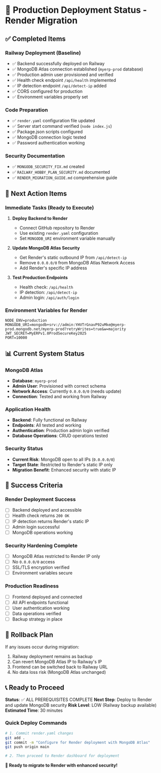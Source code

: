 # 🚀 Production Deployment Status - Render Migration

## ✅ Completed Items

### Railway Deployment (Baseline)
- ✅ Backend successfully deployed on Railway
- ✅ MongoDB Atlas connection established (`myerp-prod` database)
- ✅ Production admin user provisioned and verified
- ✅ Health check endpoint `/api/health` implemented
- ✅ IP detection endpoint `/api/detect-ip` added
- ✅ CORS configured for production
- ✅ Environment variables properly set

### Code Preparation
- ✅ `render.yaml` configuration file updated
- ✅ Server start command verified (`node index.js`)
- ✅ Package.json scripts configured
- ✅ MongoDB connection logic tested
- ✅ Password authentication working

### Security Documentation
- ✅ `MONGODB_SECURITY_FIX.md` created
- ✅ `RAILWAY_HOBBY_PLAN_SECURITY.md` documented
- ✅ `RENDER_MIGRATION_GUIDE.md` comprehensive guide

## 🔄 Next Action Items

### Immediate Tasks (Ready to Execute)
1. **Deploy Backend to Render**
   - Connect GitHub repository to Render
   - Use existing `render.yaml` configuration
   - Set `MONGODB_URI` environment variable manually

2. **Update MongoDB Atlas Security**
   - Get Render's static outbound IP from `/api/detect-ip`
   - Remove `0.0.0.0/0` from MongoDB Atlas Network Access
   - Add Render's specific IP address

3. **Test Production Endpoints**
   - Health check: `/api/health`
   - IP detection: `/api/detect-ip`
   - Admin login: `/api/auth/login`

### Environment Variables for Render
```
NODE_ENV=production
MONGODB_URI=mongodb+srv://admin:YHVTrGnavP92uMke@myerp-prod.mongodb.net/myerp-prod?retryWrites=true&w=majority
JWT_SECRET=MyERPv1.0ProdSecureKey2025
PORT=10000
```

## 📊 Current System Status

### MongoDB Atlas
- **Database**: `myerp-prod`
- **Admin User**: Provisioned with correct schema
- **Network Access**: Currently `0.0.0.0/0` (needs update)
- **Connection**: Tested and working from Railway

### Application Health
- **Backend**: Fully functional on Railway
- **Endpoints**: All tested and working
- **Authentication**: Production admin login verified
- **Database Operations**: CRUD operations tested

### Security Status
- **Current Risk**: MongoDB open to all IPs (`0.0.0.0/0`)
- **Target State**: Restricted to Render's static IP only
- **Migration Benefit**: Enhanced security with static IP

## 🎯 Success Criteria

### Render Deployment Success
- [ ] Backend deployed and accessible
- [ ] Health check returns `200 OK`
- [ ] IP detection returns Render's static IP
- [ ] Admin login successful
- [ ] MongoDB operations working

### Security Hardening Complete
- [ ] MongoDB Atlas restricted to Render IP only
- [ ] No `0.0.0.0/0` access
- [ ] SSL/TLS encryption verified
- [ ] Environment variables secure

### Production Readiness
- [ ] Frontend deployed and connected
- [ ] All API endpoints functional
- [ ] User authentication working
- [ ] Data operations verified
- [ ] Backup strategy in place

## 🚨 Rollback Plan
If any issues occur during migration:
1. Railway deployment remains as backup
2. Can revert MongoDB Atlas IP to Railway's IP
3. Frontend can be switched back to Railway URL
4. No data loss risk (MongoDB Atlas unchanged)

## 📞 Ready to Proceed

**Status**: ✅ ALL PREREQUISITES COMPLETE
**Next Step**: Deploy to Render and update MongoDB security
**Risk Level**: LOW (Railway backup available)
**Estimated Time**: 30 minutes

### Quick Deploy Commands
```bash
# 1. Commit render.yaml changes
git add .
git commit -m "Configure for Render deployment with MongoDB Atlas"
git push origin main

# 2. Then proceed to Render dashboard for deployment
```

**🚀 Ready to migrate to Render with enhanced security!**
